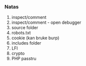 ### Natas

1. inspect/comment
2. inspect/comment - open debugger
3. source folder
4. robots.txt
5. cookie (kan bruke burp)
6. includes folder
7. LFI
8. crypto
9. PHP passtru
